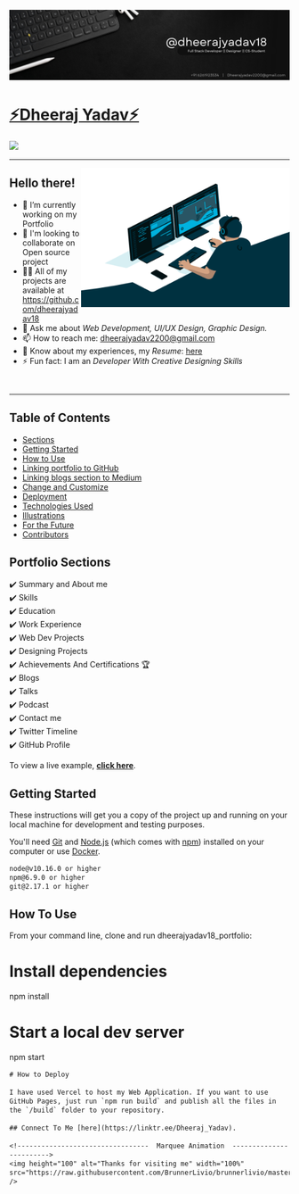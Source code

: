 <!---------------------------- Banner Image ----------------------------->
![Dheeraj Yadav - Banner](/public/cover.png)


<!---------------------------- Typewriter animation ----------------------------->
# [⚡Dheeraj Yadav⚡]()
![](https://readme-typing-svg.herokuapp.com?font=Montserrat&color=3EA9F5&lines=I'm+a+Full-Stack+Web+Developer;I'm+a+UI%2FUX+Designer;I'm+a+Graphic+Designer)

<hr />


<!---------------------------- About Me ----------------------------->

<!-- <img align="right" height="250" width="375" alt="" src="https://media.giphy.com/media/SWoSkN6DxTszqIKEqv/giphy.gif" /> -->
<img align="right" alt="GIF" src="https://raw.githubusercontent.com/DevrajDC/DevrajDC/main/developer.gif" height="250" width="375" />

## Hello there!

- 🔭 I’m currently working on my Portfolio
- 👯 I'm looking to collaborate on Open source project
- 👨‍💻 All of my projects are available at https://github.com/dheerajyadav18
- 💬 Ask me about *Web Development, UI/UX Design, Graphic Design.*
- 📫 How to reach me: <a href="mailto:dheerajyadav2200@gmail.com">dheerajyadav2200@gmail.com</a>
- 📄 Know about my experiences, my *Resume*: [here]()
- ⚡ Fun fact: I am an *Developer With Creative Designing Skills*

<br>
<hr />


## Table of Contents
- [Sections](#sections)
- [Getting Started](#getting-started)
- [How to Use](#how-to-use)
- [Linking portfolio to GitHub](#linking-portfolio-to-github)
- [Linking blogs section to Medium](#linking-blogs-section-to-medium)
- [Change and Customize](#change-and-customize-every-section-according-to-your-need)
- [Deployment](#deployment)
- [Technologies Used](#technologies-used)
- [Illustrations](#illustrations)
- [For the Future](#for-the-future)
- [Contributors](#project-maintainers)

## Portfolio Sections
✔️ Summary and About me\
✔️ Skills\
✔️ Education\
✔️ Work Experience\
✔️ Web Dev Projects\
✔️ Designing Projects\
✔️ Achievements And Certifications 🏆\
✔️ Blogs\
✔️ Talks\
✔️ Podcast\
✔️ Contact me\
✔️ Twitter Timeline\
✔️ GitHub Profile

To view a live example, **[click here]()**.


## Getting Started

These instructions will get you a copy of the project up and running on your local machine for development and testing purposes.

You'll need [Git](https://git-scm.com) and [Node.js](https://nodejs.org/en/download/) (which comes with [npm](http://npmjs.com)) installed on your computer or use [Docker](https://www.docker.com/products/docker-desktop).

```
node@v10.16.0 or higher
npm@6.9.0 or higher
git@2.17.1 or higher
```

## How To Use 

From your command line, clone and run dheerajyadav18_portfolio:

# Install dependencies
npm install

# Start a local dev server
npm start
```
# How to Deploy

I have used Vercel to host my Web Application. If you want to use GitHub Pages, just run `npm run build` and publish all the files in the `/build` folder to your repository.

## Connect To Me [here](https://linktr.ee/Dheeraj_Yadav).

<!---------------------------------  Marquee Animation  ------------------------>
<img height="100" alt="Thanks for visiting me" width="100%" src="https://raw.githubusercontent.com/BrunnerLivio/brunnerlivio/master/images/marquee.svg" />
